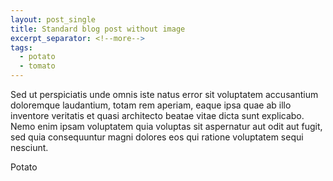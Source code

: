 ```yaml
---
layout: post_single
title: Standard blog post without image
excerpt_separator: <!--more-->
tags:
  - potato
  - tomato
---
```

Sed ut perspiciatis unde omnis iste natus error sit voluptatem accusantium
doloremque laudantium, totam rem aperiam, eaque ipsa quae ab illo inventore
veritatis et quasi architecto beatae vitae dicta sunt explicabo. Nemo enim ipsam
voluptatem quia voluptas sit aspernatur aut odit aut fugit, sed quia consequuntur
magni dolores eos qui ratione voluptatem sequi nesciunt.

<!--more-->
Potato
